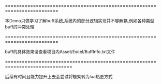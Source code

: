 =========================================================================

本Demo只做学习了解buff系统,系统内的部分逻辑实现并不够解耦,例如各种类型buff的冲突处理

=========================================================================

buff的具体效果请查看项目内Asset/Excel/BuffInfo.txt文件

==============================================================================

后续有时间且能力提升上去会尝试将框架转为lua热更方式
